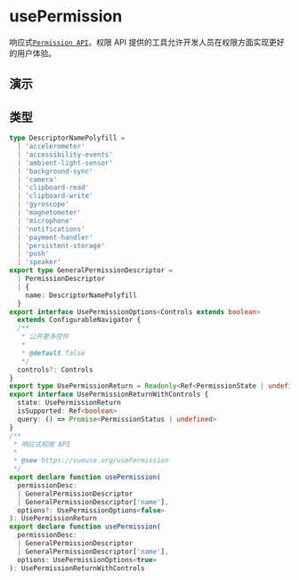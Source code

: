 # usePermission

响应式[`Permission API`](https://developer.mozilla.org/zh-CN/docs/Web/API/Permissions_API)。权限 API 提供的工具允许开发人员在权限方面实现更好的用户体验。


## 演示

<demo src="./demo.vue" title="usePermission" desc="用于操作页面权限"></demo>


## 类型

```ts
type DescriptorNamePolyfill =
  | 'accelerometer'
  | 'accessibility-events'
  | 'ambient-light-sensor'
  | 'background-sync'
  | 'camera'
  | 'clipboard-read'
  | 'clipboard-write'
  | 'gyroscope'
  | 'magnetometer'
  | 'microphone'
  | 'notifications'
  | 'payment-handler'
  | 'persistent-storage'
  | 'push'
  | 'speaker'
export type GeneralPermissionDescriptor =
  | PermissionDescriptor
  | {
    name: DescriptorNamePolyfill
  }
export interface UsePermissionOptions<Controls extends boolean>
  extends ConfigurableNavigator {
  /**
   * 公开更多控件
   *
   * @default false
   */
  controls?: Controls
}
export type UsePermissionReturn = Readonly<Ref<PermissionState | undefined>>
export interface UsePermissionReturnWithControls {
  state: UsePermissionReturn
  isSupported: Ref<boolean>
  query: () => Promise<PermissionStatus | undefined>
}
/**
 * 响应式权限 API
 *
 * @see https://vueuse.org/usePermission
 */
export declare function usePermission(
  permissionDesc:
  | GeneralPermissionDescriptor
  | GeneralPermissionDescriptor['name'],
  options?: UsePermissionOptions<false>
): UsePermissionReturn
export declare function usePermission(
  permissionDesc:
  | GeneralPermissionDescriptor
  | GeneralPermissionDescriptor['name'],
  options: UsePermissionOptions<true>
): UsePermissionReturnWithControls
```
